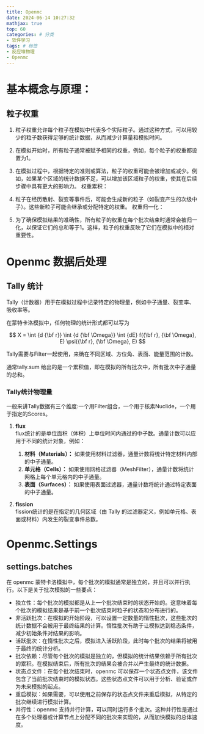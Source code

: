 ```yaml
---
title: Openmc
date: 2024-06-14 10:27:32
mathjax: true
top: 60
categories: # 分类
- 软件学习
tags: # 标签
- 反应堆物理
- Openmc
---
```


# 基本概念与原理：

## 粒子权重

1. 粒子权重允许每个粒子在模拟中代表多个实际粒子。通过这种方式，可以用较少的粒子数获得足够的统计数据，从而减少计算量和模拟时间。

2. 在模拟开始时，所有粒子通常被赋予相同的权重，例如，每个粒子的权重都设置为1。

3. 在模拟过程中，根据特定的准则或算法，粒子的权重可能会被增加或减少。例如，如果某个区域的统计数据不足，可以增加该区域粒子的权重，使其在后续步骤中具有更大的影响力。
权重累积：

4. 粒子在经历散射、裂变等事件后，可能会生成新的粒子（如裂变产生的次级中子）。这些新粒子可能会继承或分配特定的权重。
权重归一化：

5. 为了确保模拟结果的准确性，所有粒子的权重在每个批次结束时通常会被归一化，以保证它们的总和等于1。这样，粒子的权重反映了它们在模拟中的相对重要性。

# Openmc 数据后处理
<!--more-->
## Tally 统计

Tally（计数器）用于在模拟过程中记录特定的物理量，例如中子通量、裂变率、吸收率等。

在蒙特卡洛模拟中，任何物理的统计形式都可以写为

$$
X = \int {d {\bf r}} \int {d {\bf \Omega}} \int {dE} f({\bf r}, {\bf \Omega}, E) \psi({\bf r}, {\bf \Omega}, E)
$$

Tally需要与Filter一起使用，来确在不同区域、方位角、表面、能量范围的计数。

通常tally.sum 给出的是一个累积值，即在模拟的所有批次中，所有批次中子通量的总和。

### Tally统计物理量

一般来讲Tally数据有三个维度:一个用Filter组合，一个用于核素Nuclide，一个用于指定的Scores。

1. **flux**  
flux统计的是单位面积（体积）上单位时间内通过的中子数。通量计数可以应用于不同的统计对象，例如：
    1. **材料（Materials）：** 如果使用材料过滤器，通量计数将统计特定材料内部的中子通量。
    2. **单元格（Cells）：** 如果使用网格过滤器（MeshFilter），通量计数将统计网格上每个单元格内的中子通量。
    3. **表面（Surfaces）：** 如果使用表面过滤器，通量计数将统计通过特定表面的中子通量。

2. **fission**  
fission统计的是在指定的几何区域（由 Tally 的过滤器定义，例如单元格、表面或材料）内发生的裂变事件总数。








# Openmc.Settings

## settings.batches

在 openmc 蒙特卡洛模拟中，每个批次的模拟通常是独立的，并且可以并行执行。以下是关于批次模拟的一些要点：

* 独立性：每个批次的模拟都是从上一个批次结束时的状态开始的。这意味着每个批次的模拟结果是基于前一个批次结束时粒子的状态和分布进行的。
* 非活跃批次：在模拟的开始阶段，可以设置一定数量的惰性批次，这些批次的统计数据不会被用于最终结果的计算。惰性批次有助于让模拟达到稳态条件，减少初始条件对结果的影响。
* 活跃批次：在惰性批次之后，模拟进入活跃阶段，此时每个批次的结果将被用于最终的统计分析。
* 批次依赖：尽管每个批次的模拟是独立的，但模拟的统计结果依赖于所有批次的累积。在模拟结束后，所有批次的结果会被合并以产生最终的统计数据。
* 状态点文件：在每个批次结束时，openmc 可以保存一个状态点文件，该文件包含了当前批次结束时的模拟状态。这些状态点文件可以用于分析、验证或作为未来模拟的起点。
* 重启模拟：如果需要，可以使用之前保存的状态点文件来重启模拟，从特定的批次继续进行模拟计算。
* 并行性：openmc 支持并行计算，可以同时运行多个批次。这种并行性是通过在多个处理器或计算节点上分配不同的批次来实现的，从而加快模拟的总体速度。